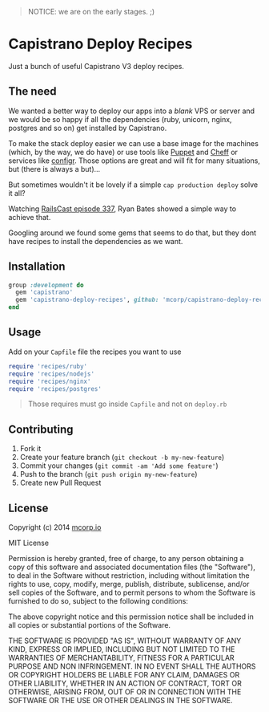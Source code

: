 > NOTICE: we are on the early stages. ;)

# Capistrano Deploy Recipes

Just a bunch of useful Capistrano V3 deploy recipes.

## The need

We wanted a better way to deploy our apps into a _blank_ VPS or server
and we would be so happy if all the dependencies (ruby, unicorn, nginx,
postgres and so on) get installed by Capistrano.

To make the stack deploy easier we can use a base image for the machines
(which, by the way, we do have) or use tools like [Puppet][0] and [Cheff][1]
or services like [configr][2]. Those options are great and will fit for
many situations, but (there is always a but)...

But sometimes wouldn't it be lovely if a simple `cap production deploy`
solve it all?

Watching [RailsCast episode 337][3], Ryan Bates showed a simple way
to achieve that.

Googling around we found some gems that seems to do that, but they dont
have recipes to install the dependencies as we want.

## Installation

```ruby
group :development do
  gem 'capistrano'
  gem 'capistrano-deploy-recipes', github: 'mcorp/capistrano-deploy-recipes'
end
```

## Usage

Add on your `Capfile` file the recipes you want to use

```ruby
require 'recipes/ruby'
require 'recipes/nodejs'
require 'recipes/nginx'
require 'recipes/postgres'
```

> Those requires must go inside `Capfile` and not on `deploy.rb`


## Contributing

1. Fork it
2. Create your feature branch (`git checkout -b my-new-feature`)
3. Commit your changes (`git commit -am 'Add some feature'`)
4. Push to the branch (`git push origin my-new-feature`)
5. Create new Pull Request

## License

Copyright (c) 2014 [mcorp.io][4]

MIT License

Permission is hereby granted, free of charge, to any person obtaining
a copy of this software and associated documentation files (the
"Software"), to deal in the Software without restriction, including
without limitation the rights to use, copy, modify, merge, publish,
distribute, sublicense, and/or sell copies of the Software, and to
permit persons to whom the Software is furnished to do so, subject to
the following conditions:

The above copyright notice and this permission notice shall be
included in all copies or substantial portions of the Software.

THE SOFTWARE IS PROVIDED "AS IS", WITHOUT WARRANTY OF ANY KIND,
EXPRESS OR IMPLIED, INCLUDING BUT NOT LIMITED TO THE WARRANTIES OF
MERCHANTABILITY, FITNESS FOR A PARTICULAR PURPOSE AND
NON INFRINGEMENT. IN NO EVENT SHALL THE AUTHORS OR COPYRIGHT HOLDERS BE
LIABLE FOR ANY CLAIM, DAMAGES OR OTHER LIABILITY, WHETHER IN AN ACTION
OF CONTRACT, TORT OR OTHERWISE, ARISING FROM, OUT OF OR IN CONNECTION
WITH THE SOFTWARE OR THE USE OR OTHER DEALINGS IN THE SOFTWARE.

[0]: http://puppetlabs.com
[1]: http://www.getchef.com/chef/
[2]: https://configr.com
[3]: http://railscasts.com/episodes/337-capistrano-recipes
[4]: http://mcorp.io
